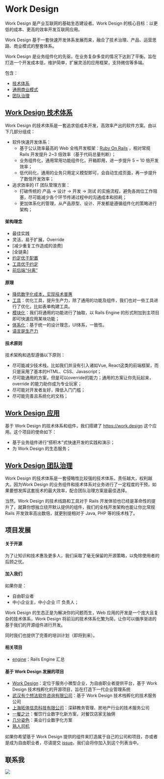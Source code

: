 # Work Design

Work Design 是产业互联网的基础生态建设者。Work Design 的核心目标：以更低的成本、更高的效率开发互联网应用。

Work Design 基于一套快速开发体系发展而来，融合了技术治理、产品、运营思路、商业模式的整套体系。

Work Design 是业务组件化的先驱，在业务复杂多变的情况下达到了平衡。旨在打造一个开发成本低，维护简单，扩展灵活的应用框架，支持微信等多端。

包含：

* [技术体系][1]
* [通用商业模式][2]
* [团队治理][4]

## [Work Design 技术体系][5]

Work Design 的技术体系是一套追求低成本开发，高效率产出的软件方案。由以下几部分组成：

* 软件快速开发体系：
  * 基于公认效率最高的 Web 全栈开发框架：[Ruby On Rails][6] ，相对常规 Rails 开发提升 2\~3 倍效率（基于代码总量判断）；
  * 业务组件化，通用常用功能组件化，开箱即用，进一步提升 5 \~ 10 倍开发效率；
  * 低代码化，通用的业务只用定义模型即可，会自动生成页面，再一步提升了数倍开发效率；
* 追求效率的 IT 团队管理方案：
  * 打破传统的 产品 -\> 设计 -\> 开发 -\> 测试 的实施流程，避免各岗位工作阻塞，尽可能减少各个环节传递过程中的沟通成本和损耗；
  * 更加体系化的管理，从产品原型、设计、开发都是遵循组件化的策略进行架构；

#### 架构理念

* 最佳实践
* 灵活，易于扩展，Override
* [减少重复工作造成的浪费]
* [全链条]
* [约定优于配置][7]
* [工具优于约定][8]
* [前后端“分离”][9]

#### 原理

* [降低数字化成本，实现技术普惠][10]
* [工具][11]：优化工具，提升生产力，除了通用的功能及组件，我们也对一些工具进行了优化，比如表单构建工具。
* [模块化][12]：我们将通用的功能进行了抽取，以 Rails Engine 的形式附加到主项目即可快速应用某块功能；
* [体系化]()：基于统一的设计理念，UI体系，一致性。
* [语言是生产力][14]

#### 技术原则

技术架构和选型遵循以下原则：

* 尽可能减少技术栈，比如我们并没有引入诸如Vue, React这类的前端框架，而只是采用了基本的HTML、CSS、Javascript；
* 尽可能通用的方案，但是可以override的能力；通用的方案让你先玩起来，override 的能力助你成为专业玩家；
* 尽可能对开发者友好，降低入门门槛；
* 尽可能完善且系统化的文档；

## [Work Design 应用][15]

基于 Work Design 的技术体系和组件，我们搭建了 https://work.design 这个应用。这个项目的使命如下：

* 基于业务组件进行“搭积木”式快速开发的实践和演示；
* 为 Work Design 的生态服务；

## [Work Design 团队治理][16]

Work Design 的技术体系是一套侵略性比较强的技术体系，责任越大，权利越大。因为Work Design 的业务组件和技术体系对业务进行了一定程度的干预，如果要想发挥这套技术的最大效率，配合团队治理方案是最佳选择。

当然，Work Design 的技术线路和工具对于 Rails 开发体验也已经是革命性的提升了，就算你想独立绕开默认提供的组件，我们的全栈开发架构也能让你比常规 Rails 开发效率高出数倍，就更别提相对于 Java, PHP 等的技术栈了。

## 项目发展

#### 关于开源

为了让知识和技术惠及更多人，我们采取了毫无保留的开源策略，以免除使用者的后顾之忧。

#### 加入我们

如果你是：

* 自由职业者
* 中小企业主，中小企业 IT 负责人；

Work Design 的生态正是为解决你的问题而生，Web 应用的开发是一个庞大且复杂的技术体系，Work Design 将前沿的技术体系化繁为简，让你可以循序渐进的基于我们的开源组件进行开发。

同时我们也提供了完善的培训计划（即将到来）。

#### 相关项目

* [engine][17]：Rails Engine 汇总

#### 基于 Work Design 发展的项目

* [Work Design][18]：定位于服务小微型企业，为自由职业者提供平台，基于 Work Design 技术栈孵化的开源项目，旨在打造下一代企业管理系统
* [武汉有个想法软件咨询有限公司][19]：基于 Work Design 技术栈孵化的技术服务公司
* [上海拓体信息科技有限公司][20]：深耕教务管理、房地产行业的技术服务公司
* [一餐之计][21]：餐饮行业数字化新方案，对餐饮店家无抽佣
* [几分姿色][22]：美业行业数字化方案
* [熟人司机][23]

如果你希望基于 Work Design 提供的组件来打造属于自己的公司和项目，亦或者是成为自由职业者，尽请提交 [issue][24]，我们会将你加入到这个列表当中。

## 联系我

![][image-1]

[1]:	#Work-Design-%E6%8A%80%E6%9C%AF%E4%BD%93%E7%B3%BB
[2]:	markdowns/project
[3]:	#Work-Design-%E5%BA%94%E7%94%A8
[4]:	#Work-Design-%E5%9B%A2%E9%98%9F%E6%B2%BB%E7%90%86
[5]:	markdowns/stack
[6]:	https://github.com/rails/rails
[7]:	markdowns/stack/default.md
[8]:	markdowns/stack/tools.md
[9]:	markdowns/stack/full_stack.md
[10]:	markdowns/stack/why_build_self.md
[11]:	markdowns/stack/tools.md
[12]:	markdowns/stack/modular.md
[14]:	markdowns/stack/function-vs-object.md
[15]:	markdowns/project
[16]:	markdowns/handbook
[17]:	https://github.com/work-design/engine
[18]:	https://github.com/work-design/work.design
[19]:	https://github.com/yougexiangfa
[20]:	http://www.tallty.com/
[21]:	https://meal.design/
[22]:	https://jifenzise.com
[23]:	https://shurensiji.com
[24]:	https://github.com/work-design/home/issues

[image-1]:	assets/wechat.jpg